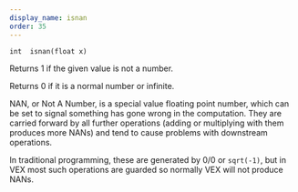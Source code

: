 ```yaml
---
display_name: isnan
order: 35
---
```

`int  isnan(float x)`

Returns 1 if the given value is not a number.

Returns 0 if it is a normal number or infinite.

NAN, or Not A Number, is a special value floating point number, which can be set to
signal something has gone wrong in the computation. They are carried
forward by all further operations (adding or multiplying with them produces
more NANs) and tend to cause problems with downstream operations.

In traditional programming, these are generated by 0/0 or `sqrt(-1)`, but in VEX
most such operations are guarded so normally VEX will not produce NANs.
